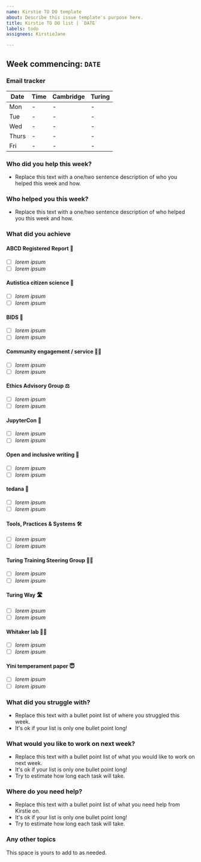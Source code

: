 ```yaml
---
name: Kirstie TO DO template
about: Describe this issue template's purpose here.
title: Kirstie TO DO list | `DATE`
labels: todo
assignees: KirstieJane

---
```


## Week commencing: `DATE`

### Email tracker

| Date | Time | Cambridge | Turing |
| ---- | ------- | ----------- | ------- |
| Mon | - | - | - |
| Tue | - | - | - |
| Wed | - | - | - |
| Thurs | - | - | - |
| Fri | - | - | - |

### Who did you help this week?

* Replace this text with a one/two sentence description of who you helped this week and how.

### Who helped you this week?

* Replace this text with a one/two sentence description of who helped you this week and how.

### What did you achieve

#### ABCD Registered Report 🧬

- [ ] *lorem ipsum*
- [ ] *lorem ipsum*

#### Autistica citizen science 👫

- [ ] *lorem ipsum*
- [ ] *lorem ipsum*

#### BIDS 🧠

- [ ] *lorem ipsum*
- [ ] *lorem ipsum*

#### Community engagement / service 💁🏼

- [ ] *lorem ipsum*
- [ ] *lorem ipsum*

#### Ethics Advisory Group ⚖️

- [ ] *lorem ipsum*
- [ ] *lorem ipsum*

#### JupyterCon 🌌

- [ ] *lorem ipsum*
- [ ] *lorem ipsum*

#### Open and inclusive writing 🌈

- [ ] *lorem ipsum*
- [ ] *lorem ipsum*

#### tedana 🎉

- [ ] *lorem ipsum*
- [ ] *lorem ipsum*

#### Tools, Practices & Systems 🛠️

- [ ] *lorem ipsum*
- [ ] *lorem ipsum*

#### Turing Training Steering Group 👩‍🏫

- [ ] *lorem ipsum*
- [ ] *lorem ipsum*

#### Turing Way 🛣️

- [ ] *lorem ipsum*
- [ ] *lorem ipsum*

#### Whitaker lab 👩‍🔬

- [ ] *lorem ipsum*
- [ ] *lorem ipsum*

#### Yini temperament paper 😇

- [ ] *lorem ipsum*
- [ ] *lorem ipsum*

### What did you struggle with?

* Replace this text with a bullet point list of where you struggled this week.
* It's ok if your list is only one bullet point long!

### What would you like to work on next week?

* Replace this text with a bullet point list of what you would like to work on next week.
* It's ok if your list is only one bullet point long!
* Try to estimate how long each task will take.

### Where do you need help?

* Replace this text with a bullet point list of what you need help from Kirstie on.
* It's ok if your list is only one bullet point long!
* Try to estimate how long each task will take.

### Any other topics

This space is yours to add to as needed.
